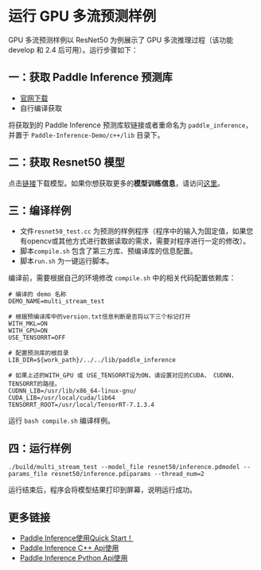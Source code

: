 # 运行 GPU 多流预测样例

GPU 多流预测样例以 ResNet50 为例展示了 GPU 多流推理过程（该功能 develop 和 2.4 后可用）。运行步骤如下：

## 一：获取 Paddle Inference 预测库

- [官网下载](https://www.paddlepaddle.org.cn/documentation/docs/zh/advanced_guide/inference_deployment/inference/build_and_install_lib_cn.html)
- 自行编译获取

将获取到的 Paddle Inference 预测库软链接或者重命名为 `paddle_inference`，并置于 `Paddle-Inference-Demo/c++/lib` 目录下。

## 二：获取 Resnet50 模型

点击[链接](https://paddle-inference-dist.bj.bcebos.com/Paddle-Inference-Demo/resnet50.tgz)下载模型。如果你想获取更多的**模型训练信息**，请访问[这里](https://github.com/PaddlePaddle/PaddleClas)。

## 三：编译样例
 
- 文件`resnet50_test.cc` 为预测的样例程序（程序中的输入为固定值，如果您有opencv或其他方式进行数据读取的需求，需要对程序进行一定的修改）。    
- 脚本`compile.sh` 包含了第三方库、预编译库的信息配置。
- 脚本`run.sh` 为一键运行脚本。

编译前，需要根据自己的环境修改 `compile.sh` 中的相关代码配置依赖库：
```shell
# 编译的 demo 名称
DEMO_NAME=multi_stream_test

# 根据预编译库中的version.txt信息判断是否将以下三个标记打开
WITH_MKL=ON
WITH_GPU=ON
USE_TENSORRT=OFF

# 配置预测库的根目录
LIB_DIR=${work_path}/../../lib/paddle_inference

# 如果上述的WITH_GPU 或 USE_TENSORRT设为ON，请设置对应的CUDA， CUDNN， TENSORRT的路径。
CUDNN_LIB=/usr/lib/x86_64-linux-gnu/
CUDA_LIB=/usr/local/cuda/lib64
TENSORRT_ROOT=/usr/local/TensorRT-7.1.3.4
```

运行 `bash compile.sh` 编译样例。

## 四：运行样例

```shell
./build/multi_stream_test --model_file resnet50/inference.pdmodel --params_file resnet50/inference.pdiparams --thread_num=2
```

运行结束后，程序会将模型结果打印到屏幕，说明运行成功。

## 更多链接
- [Paddle Inference使用Quick Start！](https://www.paddlepaddle.org.cn/inference/master/guides/quick_start/index_quick_start.html)
- [Paddle Inference C++ Api使用](https://www.paddlepaddle.org.cn/inference/master/api_reference/cxx_api_doc/cxx_api_index.html)
- [Paddle Inference Python Api使用](https://www.paddlepaddle.org.cn/inference/master/api_reference/python_api_doc/python_api_index.html)